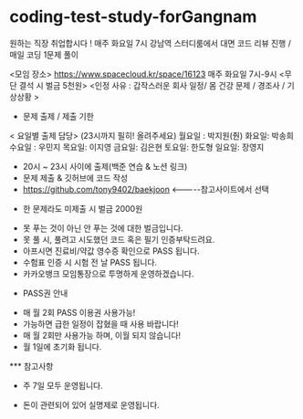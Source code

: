 # coding-test-study-forGangnam
원하는 직장 취업합시다 ! 
매주 화요일 7시 강남역 스터디룸에서 대면 코드 리뷰 진행 / 매일 코딩 1문제 풀이


<모임 장소> 
https://www.spacecloud.kr/space/16123
매주 화요일 7시-9시 
<무단 결석 시 벌금 5천원> 
<인정 사유 : 갑작스러운 회사 일정/ 몸 건강 문제 / 경조사 / 기상상황 >

* 문제 출제 / 제출 기한

 < 요일별 출제 담당> (23시까지 필히! 올려주세요)
 월요일 : 박지원(줜) 
 화요일: 박송희
 수요일 : 우민지
 목요일: 이지영
 금요일: 김은현
 토요일: 한도형
 일요일: 장영지 
 
 - 20시 ~ 23시 사이에 출제(백준 연습 & 노션 링크)
 - 문제 제출 & 깃허브에 코드 작성
 - https://github.com/tony9402/baekjoon <-----참고사이트에서 선택


* 한 문제라도 미제출 시 벌금 2000원
 - 못 푸는 것이 아닌 안 푸는 것에 대한 벌금입니다.
 - 못 풀 시, 풀려고 시도했던 코드 혹은 필기 인증부탁드려요.
 - 아프시면 진료비/약값 영수증 확인으로 PASS 됩니다.
 - 수험표 인증 시 시험 전 날 PASS 됩니다.
 - 카카오뱅크 모임통장으로 투명하게 운영하겠습니다.
 
 
* PASS권 안내
 - 매 월 2회 PASS 이용권 사용가능!
 - 가능하면 급한 일정이 잡혔을 때 사용 바랍니다!
 - 매 월 2회만 사용가능 하며, 이월 되지 않습니다!
 - 월 1일에 초기화 됩니다.

*** 참고사항
 - 주 7일 모두 운영됩니다.

 - 돈이 관련되어 있어 실명제로 운영됩니다.
